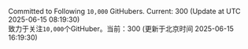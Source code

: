 Committed to Following `10,000` GitHubers. Current: <!-- FOLLOWING_COUNT -->300<!-- FOLLOWING_COUNT --> (Update at UTC <!-- LAST_UPDATED -->2025-06-15 08:19:30<!-- LAST_UPDATED -->)<br>
致力于关注`10,000`个GitHuber。当前：<!-- FOLLOWING_COUNT -->300<!-- FOLLOWING_COUNT --> (更新于北京时间 <!-- LAST_UPDATED_CST -->2025-06-15 16:19:30<!-- LAST_UPDATED_CST -->)
